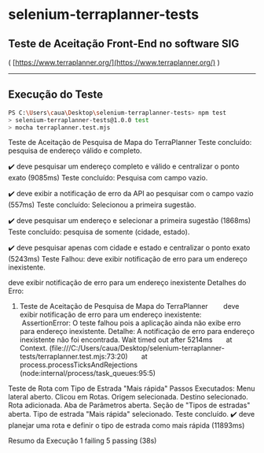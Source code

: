 # selenium-terraplanner-tests

## Teste de Aceitação Front-End no software SIG
( [https://www.terraplanner.org/](https://www.terraplanner.org/) )

---

## Execução do Teste

```bash
PS C:\Users\caua\Desktop\selenium-terraplanner-tests> npm test
> selenium-terraplanner-tests@1.0.0 test
> mocha terraplanner.test.mjs
```

Teste de Aceitação de Pesquisa de Mapa do TerraPlanner
Teste concluído: pesquisa de endereço válido e completo.

✔️ deve pesquisar um endereço completo e válido e centralizar o ponto exato (9085ms)
Teste concluído: Pesquisa com campo vazio.

✔️ deve exibir a notificação de erro da API ao pesquisar com o campo vazio (557ms)
Teste concluído: Selecionou a primeira sugestão.

✔️ deve pesquisar um endereço e selecionar a primeira sugestão (1868ms)
Teste concluído: pesquisa de somente (cidade, estado).

✔️ deve pesquisar apenas com cidade e estado e centralizar o ponto exato (5243ms)
Teste Falhou: deve exibir notificação de erro para um endereço inexistente.

deve exibir notificação de erro para um endereço inexistente
Detalhes do Erro:
1) Teste de Aceitação de Pesquisa de Mapa do TerraPlanner
       deve exibir notificação de erro para um endereço inexistente:
     AssertionError: O teste falhou pois a aplicação ainda não exibe erro para endereço inexistente. Detalhe: A notificação de erro para endereço inexistente não foi encontrada.
Wait timed out after 5214ms
      at Context.<anonymous> (file:///C:/Users/caua/Desktop/selenium-terraplanner-tests/terraplanner.test.mjs:73:20)
      at process.processTicksAndRejections (node:internal/process/task_queues:95:5)

Teste de Rota com Tipo de Estrada "Mais rápida"
Passos Executados:
Menu lateral aberto.
Clicou em Rotas.
Origem selecionada.
Destino selecionado.
Rota adicionada.
Aba de Parâmetros aberta.
Seção de "Tipos de estradas" aberta.
Tipo de estrada "Mais rápida" selecionado.
Teste concluído.
✔️ deve planejar uma rota e definir o tipo de estrada como mais rápida (11893ms)

Resumo da Execução
1 failing
5 passing (38s)
